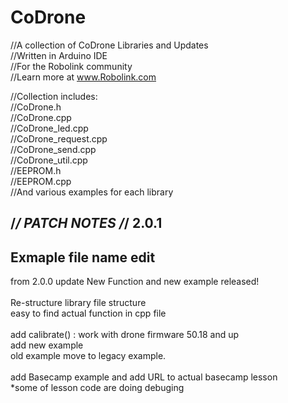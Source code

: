 # CoDrone
//A collection of CoDrone Libraries and Updates<br>
//Written in Arduino IDE<br>
//For the Robolink community <br>
//Learn more at www.Robolink.com<br>

//Collection includes:<br>
//CoDrone.h<br>
//CoDrone.cpp<br>
//CoDrone_led.cpp<br>
//CoDrone_request.cpp<br>
//CoDrone_send.cpp<br>
//CoDrone_util.cpp<br>
//EEPROM.h<br>
//EEPROM.cpp<br>
//And various examples for each library<br>


/*******************************************************************/
PATCH NOTES
/*******************************************************************/
2.0.1
---------------------------------------------------------------------
Exmaple file name edit 
---------------------------------------------------------------------
from 2.0.0 update
New Function and new example released!<br>
<br>
Re-structure library file structure<br>
easy to find actual function in cpp file<br>
<br>
add calibrate() : work with drone firmware 50.18 and up<br>
add new example <br>
old example move to legacy example.<br>
<br>
add Basecamp example and add URL to actual basecamp lesson<br>
*some of lesson code are doing debuging<br>
